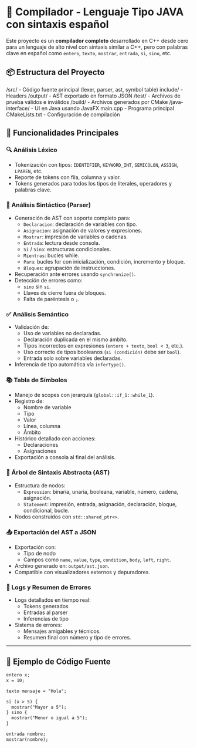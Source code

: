 # 🧠 Compilador - Lenguaje Tipo JAVA con sintaxis español

Este proyecto es un **compilador completo** desarrollado en C++ desde cero para un lenguaje de alto nivel con sintaxis similar a C++, pero con palabras clave en español como `entero`, `texto`, `mostrar`, `entrada`, `si`, `sino`, etc.

## 📦 Estructura del Proyecto

/src/ - Código fuente principal (lexer, parser, ast, symbol table)
include/ - Headers
/output/ - AST exportado en formato JSON
/test/ - Archivos de prueba válidos e inválidos
/build/ - Archivos generados por CMake
/java-interface/ - UI en Java usando JavaFX
main.cpp - Programa principal
CMakeLists.txt - Configuración de compilación

## 🚀 Funcionalidades Principales

### 🔍 Análisis Léxico

- Tokenización con tipos: `IDENTIFIER`, `KEYWORD_INT`, `SEMICOLON`, `ASSIGN`, `LPAREN`, etc.
- Reporte de tokens con fila, columna y valor.
- Tokens generados para todos los tipos de literales, operadores y palabras clave.

### 🧠 Análisis Sintáctico (Parser)

- Generación de AST con soporte completo para:
  - `Declaracion`: declaración de variables con tipo.
  - `Asignacion`: asignación de valores y expresiones.
  - `Mostrar`: impresión de variables o cadenas.
  - `Entrada`: lectura desde consola.
  - `Si` / `Sino`: estructuras condicionales.
  - `Mientras`: bucles while.
  - `Para`: bucles for con inicialización, condición, incremento y bloque.
  - `Bloques`: agrupación de instrucciones.
- Recuperación ante errores usando `synchronize()`.
- Detección de errores como:
  - `sino` sin `si`.
  - Llaves de cierre fuera de bloques.
  - Falta de paréntesis o `;`.

### ✅ Análisis Semántico

- Validación de:
  - Uso de variables no declaradas.
  - Declaración duplicada en el mismo ámbito.
  - Tipos incorrectos en expresiones (`entero + texto`, `bool < 3`, etc.).
  - Uso correcto de tipos booleanos (`si (condición)` debe ser `bool`).
  - Entrada solo sobre variables declaradas.
- Inferencia de tipo automática vía `inferType()`.

### 📚 Tabla de Símbolos

- Manejo de scopes con jerarquía (`global::if_1::while_1`).
- Registro de:
  - Nombre de variable
  - Tipo
  - Valor
  - Línea, columna
  - Ámbito
- Histórico detallado con acciones:
  - Declaraciones
  - Asignaciones
- Exportación a consola al final del análisis.

### 🌲 Árbol de Sintaxis Abstracta (AST)

- Estructura de nodos:
  - `Expression`: binaria, unaria, booleana, variable, número, cadena, asignación.
  - `Statement`: impresión, entrada, asignación, declaración, bloque, condicional, bucle.
- Nodos construidos con `std::shared_ptr<>`.

### 📤 Exportación del AST a JSON

- Exportación con:
  - Tipo de nodo
  - Campos como `name`, `value`, `type`, `condition`, `body`, `left`, `right`.
- Archivo generado en: `output/ast.json`.
- Compatible con visualizadores externos y depuradores.

### 🧪 Logs y Resumen de Errores

- Logs detallados en tiempo real:
  - Tokens generados
  - Entradas al parser
  - Inferencias de tipo
- Sistema de errores:
  - Mensajes amigables y técnicos.
  - Resumen final con número y tipo de errores.

---

## 📂 Ejemplo de Código Fuente

```txt
entero x;
x = 10;

texto mensaje = "Hola";

si (x > 5) {
  mostrar("Mayor a 5");
} sino {
  mostrar("Menor o igual a 5");
}

entrada nombre;
mostrar(nombre);
```
